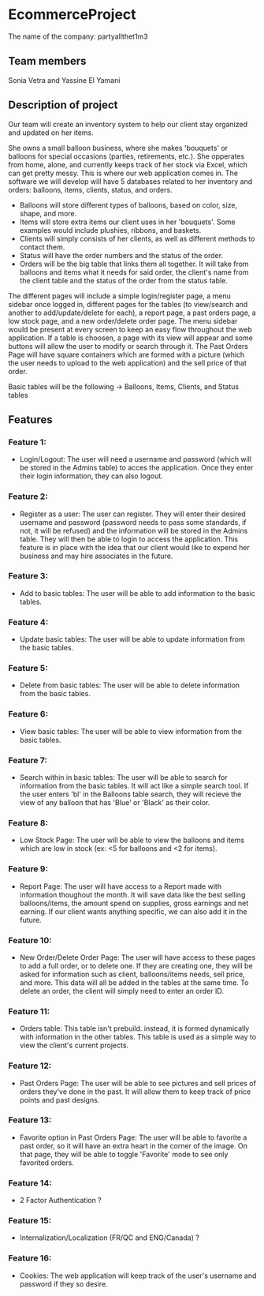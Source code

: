 # EcommerceProject
The name of the company: partyallthet1m3

## Team members
Sonia Vetra and Yassine El Yamani

## Description of project
Our team will create an inventory system to help our client stay organized and updated on her items.

She owns a small balloon business, where she makes 'bouquets' or balloons for special occasions (parties, retirements, etc.). She opperates from home, alone, and currently keeps track of her stock via Excel, which can get pretty messy. This is where our web application comes in.
The software we will develop will have 5 databases related to her inventory and orders: balloons, items, clients, status, and orders.
  - Balloons will store different types of balloons, based on color, size, shape, and more.
  - Items will store extra items our client uses in her 'bouquets'. Some examples would include plushies, ribbons, and baskets.
  - Clients will simply consists of her clients, as well as different methods to contact them.
  - Status will have the order numbers and the status of the order.
  - Orders will be the big table that links them all together. It will take from balloons and items what it needs for said order, the client's name from the client table and the status of the order from the status table.

The different pages will include a simple login/register page, a menu sidebar once logged in, different pages for the tables (to view/search and another to add/update/delete for each), a report page, a past orders page, a low stock page, and a new order/delete order page. The menu sidebar would be present at every screen to keep an easy flow throughout the web application. If a table is choosen, a page with its view will appear and some buttons will allow the user to modify or search through it. The Past Orders Page will have square containers which are formed with a picture (which the user needs to upload to the web application) and the sell price of that order.

Basic tables will be the following -> Balloons, Items, Clients, and Status tables

## Features
### Feature 1:
- Login/Logout: The user will need a username and password (which will be stored in the Admins table) to acces the application. Once they enter their login information, they can also logout.
### Feature 2:
- Register as a user: The user can register. They will enter their desired username and password (password needs to pass some standards, if not, it will be refused) and the information will be stored in the Admins table. They will then be able to login to access the application. This feature is in place with the idea that our client would like to expend her business and may hire associates in the future.
### Feature 3:
- Add to basic tables: The user will be able to add information to the basic tables.
### Feature 4:
- Update basic tables: The user will be able to update information from the basic tables.
### Feature 5:
- Delete from basic tables: The user will be able to delete information from the basic tables.
### Feature 6:
- View basic tables: The user will be able to view information from the basic tables.
### Feature 7:
- Search within in basic tables: The user will be able to search for information from the basic tables. It will act like a simple search tool. If the user enters 'bl' in the Balloons table search, they will recieve the view of any balloon that has 'Blue' or 'Black' as their color.
### Feature 8:
- Low Stock Page: The user will be able to view the balloons and items which are low in stock (ex: <5 for balloons and <2 for items).
### Feature 9:
- Report Page: The user will have access to a Report made with information thoughout the month. It will save data like the best selling balloons/items, the amount spend on supplies, gross earnings and net earning. If our client wants anything specific, we can also add it in the future.
### Feature 10:
- New Order/Delete Order Page: The user will have access to these pages to add a full order, or to delete one. If they are creating one, they will be asked for information such as client, balloons/items needs, sell price, and more. This data will all be added in the tables at the same time. To delete an order, the client will simply need to enter an order ID.
### Feature 11:
- Orders table: This table isn't prebuild. instead, it is formed dynamically with information in the other tables. This table is used as a simple way to view the client's current projects. 
### Feature 12:
- Past Orders Page: The user will be able to see pictures and sell prices of orders they've done in the past. It will allow them to keep track of price points and past designs.
### Feature 13:
- Favorite option in Past Orders Page: The user will be able to favorite a past order, so it will have an extra heart in the corner of the image. On that page, they will be able to toggle 'Favorite' mode to see only favorited orders.
### Feature 14:
- 2 Factor Authentication ?
### Feature 15:
- Internalization/Localization (FR/QC and ENG/Canada) ?
### Feature 16:
- Cookies: The web application will keep track of the user's username and password if they so desire.

